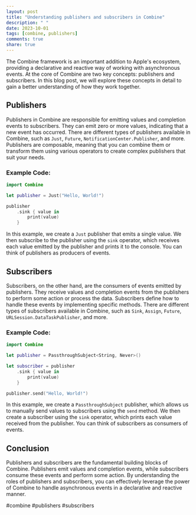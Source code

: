 ```yaml
---
layout: post
title: "Understanding publishers and subscribers in Combine"
description: " "
date: 2023-10-01
tags: [combine, publishers]
comments: true
share: true
---
```


The Combine framework is an important addition to Apple's ecosystem, providing a declarative and reactive way of working with asynchronous events. At the core of Combine are two key concepts: publishers and subscribers. In this blog post, we will explore these concepts in detail to gain a better understanding of how they work together.

## Publishers

Publishers in Combine are responsible for emitting values and completion events to subscribers. They can emit zero or more values, indicating that a new event has occurred. There are different types of publishers available in Combine, such as `Just`, `Future`, `NotificationCenter.Publisher`, and more. Publishers are composable, meaning that you can combine them or transform them using various operators to create complex publishers that suit your needs.

### Example Code:

```swift
import Combine

let publisher = Just("Hello, World!")

publisher
    .sink { value in
        print(value)
    }
```

In this example, we create a `Just` publisher that emits a single value. We then subscribe to the publisher using the `sink` operator, which receives each value emitted by the publisher and prints it to the console. You can think of publishers as producers of events.

## Subscribers

Subscribers, on the other hand, are the consumers of events emitted by publishers. They receive values and completion events from the publishers to perform some action or process the data. Subscribers define how to handle these events by implementing specific methods. There are different types of subscribers available in Combine, such as `Sink`, `Assign`, `Future`, `URLSession.DataTaskPublisher`, and more.

### Example Code:

```swift
import Combine

let publisher = PassthroughSubject<String, Never>()

let subscriber = publisher
    .sink { value in
        print(value)
    }

publisher.send("Hello, World!")
```

In this example, we create a `PassthroughSubject` publisher, which allows us to manually send values to subscribers using the `send` method. We then create a subscriber using the `sink` operator, which prints each value received from the publisher. You can think of subscribers as consumers of events.

## Conclusion

Publishers and subscribers are the fundamental building blocks of Combine. Publishers emit values and completion events, while subscribers consume these events and perform some action. By understanding the roles of publishers and subscribers, you can effectively leverage the power of Combine to handle asynchronous events in a declarative and reactive manner.

#combine #publishers #subscribers